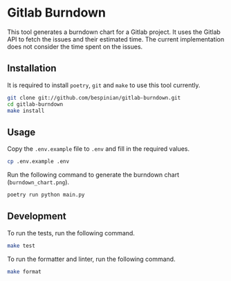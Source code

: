 # Gitlab Burndown

This tool generates a burndown chart for a Gitlab project. It uses the Gitlab
API to fetch the issues and their estimated time.
The current implementation does not consider the time spent on the issues.

## Installation

It is required to install `poetry`, `git` and `make` to use this tool currently.

```bash
git clone git://github.com/bespinian/gitlab-burndown.git
cd gitlab-burndown
make install
```

## Usage

Copy the `.env.example` file to `.env` and fill in the required values.

```bash
cp .env.example .env
```

Run the following command to generate the burndown chart (`burndown_chart.png`).

```bash
poetry run python main.py
```

## Development

To run the tests, run the following command.

```bash
make test
```

To run the formatter and linter, run the following command.

```bash
make format
```
